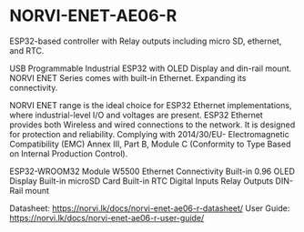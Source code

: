 # NORVI-ENET-AE06-R
ESP32-based controller with Relay outputs including micro SD, ethernet, and RTC. 

USB Programmable Industrial ESP32 with OLED Display and din-rail mount. NORVI ENET Series comes with built-in Ethernet. Expanding its connectivity.  

NORVI ENET range is the ideal choice for ESP32 Ethernet implementations, where industrial-level I/O and voltages are present. 
ESP32 Ethernet provides both Wireless and wired connections to the network. 
It is designed for protection and reliability. 
Complying with  2014/30/EU- Electromagnetic Compatibility (EMC)
Annex III, Part B, Module C (Conformity to Type Based on Internal Production Control).

ESP32-WROOM32 Module
W5500 Ethernet Connectivity
Built-in 0.96 OLED Display
Built-in microSD Card
Built-in RTC
Digital Inputs
Relay Outputs
DIN-Rail mount

Datasheet:   https://norvi.lk/docs/norvi-enet-ae06-r-datasheet/
User Guide:  https://norvi.lk/docs/norvi-enet-ae06-r-user-guide/
